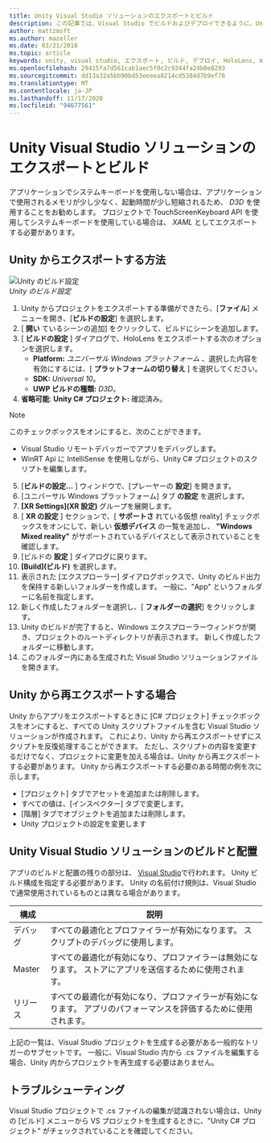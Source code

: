 ```yaml
---
title: Unity Visual Studio ソリューションのエクスポートとビルド
description: この記事では、Visual Studio でビルドおよびデプロイできるように、Unity からの mixed reality プロジェクトをエクスポートする方法について説明します。
author: mattzmsft
ms.author: mazeller
ms.date: 03/21/2018
ms.topic: article
keywords: unity, visual studio, エクスポート, ビルド, デプロイ, HoloLens, mixed reality ヘッドセット, windows mixed reality ヘッドセット, 仮想現実ヘッドセット, UWP, 展開
ms.openlocfilehash: 29415fa7d561cab1aec5f0c2c9344fa24b0e8293
ms.sourcegitcommit: dd13a32a5bb90bd53eeeea8214cd5384d7b9ef76
ms.translationtype: MT
ms.contentlocale: ja-JP
ms.lasthandoff: 11/17/2020
ms.locfileid: "94677561"
---
```

# <a name="exporting-and-building-a-unity-visual-studio-solution"></a>Unity Visual Studio ソリューションのエクスポートとビルド

アプリケーションでシステムキーボードを使用しない場合は、アプリケーションで使用されるメモリが少し少なく、起動時間が少し短縮されるため、 *D3D* を使用することをお勧めします。 プロジェクトで TouchScreenKeyboard API を使用してシステムキーボードを使用している場合は、 *XAML* としてエクスポートする必要があります。

## <a name="how-to-export-from-unity"></a>Unity からエクスポートする方法

![Unity のビルド設定](images/unitybuildsettings-300px.png)<br>
*Unity のビルド設定*

1. Unity からプロジェクトをエクスポートする準備ができたら、[**ファイル**] メニューを開き、[**ビルドの設定**] を選択します。
2. [ **開い** ているシーンの追加] をクリックして、ビルドにシーンを追加します。
3. [ **ビルドの設定** ] ダイアログで、HoloLens をエクスポートする次のオプションを選択します。
   * **Platform:** *ユニバーサル Windows プラットフォーム* 、選択した内容を有効にするには、[ **プラットフォームの切り替え** ] を選択してください。
   * **SDK:** *Universal 10*。
   * **UWP ビルドの種類:** *D3D*。
4. **省略可能**: **Unity C# プロジェクト:** 確認済み。

>[!NOTE]
>このチェックボックスをオンにすると、次のことができます。
>* Visual Studio リモートデバッガーでアプリをデバッグします。
>* WinRT Api に IntelliSense を使用しながら、Unity C# プロジェクトのスクリプトを編集します。

5. [**ビルドの設定...** ] ウィンドウで、[プレーヤーの **設定**] を開きます。
6. [ユニバーサル Windows プラットフォーム] タブ **の設定** を選択します。
7. **[XR Settings]\(XR 設定\)** グループを展開します。
8. [ **XR の設定** ] セクションで、[ **サポートさ** れている仮想 reality] チェックボックスをオンにして、新しい **仮想デバイス** の一覧を追加し、 **"Windows Mixed reality"** がサポートされているデバイスとして表示されていることを確認します。
9. [ビルドの **設定** ] ダイアログに戻ります。
10. **[Build]\(ビルド\)** を選択します。
11. 表示された [エクスプローラー] ダイアログボックスで、Unity のビルド出力を保持する新しいフォルダーを作成します。 一般に、"App" というフォルダーに名前を指定します。
12. 新しく作成したフォルダーを選択し、[ **フォルダーの選択**] をクリックします。
13. Unity のビルドが完了すると、Windows エクスプローラーウィンドウが開き、プロジェクトのルートディレクトリが表示されます。 新しく作成したフォルダーに移動します。
14. このフォルダー内にある生成された Visual Studio ソリューションファイルを開きます。

## <a name="when-to-re-export-from-unity"></a>Unity から再エクスポートする場合

Unity からアプリをエクスポートするときに [C# プロジェクト] チェックボックスをオンにすると、すべての Unity スクリプトファイルを含む Visual Studio ソリューションが作成されます。 これにより、Unity から再エクスポートせずにスクリプトを反復処理することができます。 ただし、スクリプトの内容を変更するだけでなく、プロジェクトに変更を加える場合は、Unity から再エクスポートする必要があります。 Unity から再エクスポートする必要のある時間の例を次に示します。
* [プロジェクト] タブでアセットを追加または削除します。
* すべての値は、[インスペクター] タブで変更します。
* [階層] タブでオブジェクトを追加または削除します。
* Unity プロジェクトの設定を変更します

## <a name="building-and-deploying-a-unity-visual-studio-solution"></a>Unity Visual Studio ソリューションのビルドと配置

アプリのビルドと配置の残りの部分は、 [Visual Studio](../platform-capabilities-and-apis/using-visual-studio.md)で行われます。 Unity ビルド構成を指定する必要があります。 Unity の名前付け規則は、Visual Studio で通常使用されているものとは異なる場合があります。

|  構成  |  説明 | 
|----------|----------|
|  デバッグ  |  すべての最適化とプロファイラーが有効になります。 スクリプトのデバッグに使用します。 | 
|  Master  |  すべての最適化が有効になり、プロファイラーは無効になります。 ストアにアプリを送信するために使用されます。 | 
|  リリース  |  すべての最適化が有効になり、プロファイラーが有効になります。 アプリのパフォーマンスを評価するために使用されます。 | 

上記の一覧は、Visual Studio プロジェクトを生成する必要がある一般的なトリガーのサブセットです。 一般に、Visual Studio 内から .cs ファイルを編集する場合、Unity 内からプロジェクトを再生成する必要はありません。

## <a name="troubleshooting"></a>トラブルシューティング

Visual Studio プロジェクトで .cs ファイルの編集が認識されない場合は、Unity の [ビルド] メニューから VS プロジェクトを生成するときに、"Unity C# プロジェクト" がチェックされていることを確認してください。
